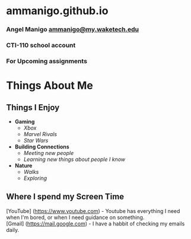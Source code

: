 # ammanigo.github.io
### Angel Manigo ammanigo@my.waketech.edu
### CTI-110 school account
### For Upcoming assignments 

# Things About Me

## Things I Enjoy
* **Gaming**
  *  *Xbox*
  *  *Marvel Rivals*
  *  *Star Wars*
* **Building Connections**
  * *Meeting new people*
  * *Learning new things about people I know*
* **Nature**
  *  *Walks*
  *  *Exploring*
## Where I spend my Screen Time
[YouTube] (https://www.youtube.com) - Youtube has everything I need when I'm bored, or when I need guidance on something.  
[Gmail] (https://mail.google.com) - I have a habbit of checking my emails daily.
